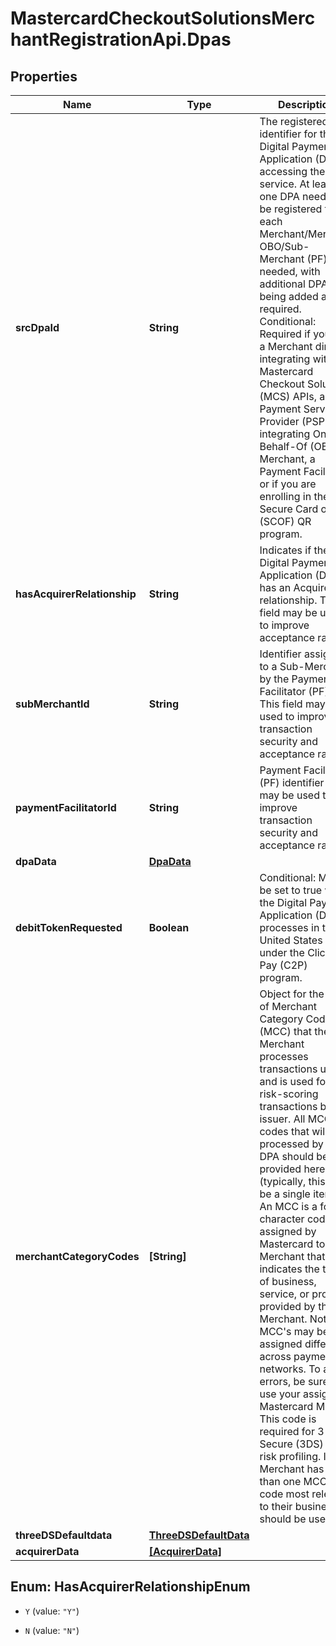 # MastercardCheckoutSolutionsMerchantRegistrationApi.Dpas

## Properties

Name | Type | Description | Notes
------------ | ------------- | ------------- | -------------
**srcDpaId** | **String** |  The registered identifier for the Digital Payment Application (DPA) accessing the service. At least one DPA needs to be registered for each Merchant/Merchant OBO/Sub-Merchant (PF) needed, with additional DPAs being added as required.  Conditional: Required if you are a Merchant directly integrating with Mastercard Checkout Solutions (MCS) APIs, a Payment Service Provider (PSP) integrating On-Behalf-Of (OBO) a Merchant, a Payment Facilitator, or if you are enrolling in the Secure Card on File (SCOF) QR program.  | 
**hasAcquirerRelationship** | **String** | Indicates if the Digital Payment Application (DPA) has an Acquirer relationship. This field may be used to improve acceptance rates. | [optional] 
**subMerchantId** | **String** | Identifier assigned to a Sub-Merchant by the Payment Facilitator (PF). This field may be used to improve transaction security and acceptance rates. | [optional] 
**paymentFacilitatorId** | **String** | Payment Facilitator (PF) identifier that may be used to improve transaction security and acceptance rates. | [optional] 
**dpaData** | [**DpaData**](DpaData.md) |  | [optional] 
**debitTokenRequested** | **Boolean** | Conditional: Must be set to true when the Digital Payment Application (DPA) processes in the United States (US) under the Click to Pay (C2P) program.  | [optional] 
**merchantCategoryCodes** | **[String]** | Object for the array of Merchant Category Codes (MCC) that the Merchant processes transactions under, and is used for risk-scoring transactions by the issuer. All MCC codes that will be processed by a DPA should be provided here (typically, this will be a single item).  An MCC is a four-character code assigned by Mastercard to the Merchant that indicates the type of business, service, or product provided by the Merchant.  Note: MCC&#39;s may be assigned differently across payment networks. To avoid errors, be sure to use your assigned Mastercard MCC. This code is required for 3-D Secure (3DS) and risk profiling. If the Merchant has more than one MCC, the code most relevant to their business should be used.  | [optional] 
**threeDSDefaultdata** | [**ThreeDSDefaultData**](ThreeDSDefaultData.md) |  | [optional] 
**acquirerData** | [**[AcquirerData]**](AcquirerData.md) |  | [optional] 



## Enum: HasAcquirerRelationshipEnum


* `Y` (value: `"Y"`)

* `N` (value: `"N"`)




